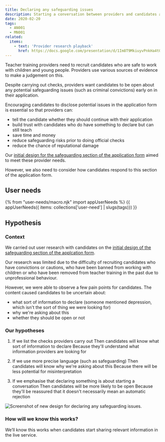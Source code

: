 ```yaml
---
title: Declaring any safeguarding issues
description: Starting a conversation between providers and candidates about safeguarding issues.
date: 2020-02-20
tags:
  - AN001
  - MN001
related:
  items:
    - text: 'Provider research playback'
      href: https://docs.google.com/presentation/d/1Im8T9MkiuyvPnkHa4tOeZU9M-Sl_E10Zkv2mrn6lEJY/edit#slide=id.p
---
```


Teacher training providers need to recruit candidates who are safe to work with children and young people. Providers use various sources of evidence to make a judgement on this.

Despite carrying out checks, providers want candidates to be open about any potential safeguarding issues (such as criminal convictions) early on in their application.

Encouraging candidates to disclose potential issues in the application form is essential so that providers can:

* tell the candidate whether they should continue with their application
* build trust with candidates who do have something to declare but can still teach
* save time and money
* reduce safeguarding risks prior to doing official checks
* reduce the chance of reputational damage

Our [initial design for the safeguarding section of the application form](/apply-for-teacher-training/suitability-to-work-with-children#your-suitability-to-work-with-children) aimed to meet these provider needs.

However, we also need to consider how candidates respond to this section of the application form.

## User needs

{% from "user-needs/macro.njk" import appUserNeeds %}
{{ appUserNeeds({ items: collections['user-need'] | slugs(tags)}) }}

## Hypothesis

### Context

We carried out user research with candidates on the [initial design of the safeguarding section of the applcation form](/apply-for-teacher-training/suitability-to-work-with-children#your-suitability-to-work-with-children).

Our research was limited due to the difficulty of recruiting candidates who have convictions or cautions, who have been banned from working with children or who have been removed from teacher training in the past due to unprofessional behaviour.

However, we were able to observe a few pain points for candidates. The content caused candidates to be uncertain about:

* what sort of information to declare (someone mentioned depression, which isn't the sort of thing we were looking for)
* why we're asking about this
* whether they should be open or not

### Our hypotheses

1. If we list the checks providers carry out
Then candidates will know what sort of information to declare
Because they'll understand what information providers are looking for

2. If we use more precise language (such as safeguarding)
Then candidates will know why we're asking about this
Because there will be less potential for misinterpretation

3. If we emphasise that declaring something is about starting a conversation
Then candidates will be more likely to be open
Because they'll be reassured that it doesn't necessarily mean an automatic rejection

![Screenshot of new design for declaring any safeguarding issues.](new-design-for-declaring-any-safeguarding-issues.png "New design for declaring any safeguarding issues")

### How will we know this works?

We’ll know this works when candidates start sharing relevant information in the live service.
